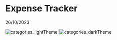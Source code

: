 # Expense Tracker

26/10/2023

![categories_lightTheme](https://github.com/Enjot/IncomeTracker/assets/60782298/09a9a5f6-e00f-406e-8f6b-90971b954566)
![categories_darkTheme](https://github.com/Enjot/IncomeTracker/assets/60782298/9bb57779-0153-4794-95c6-92ba980d54a7)

